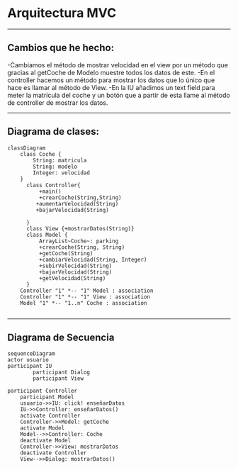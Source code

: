# Arquitectura MVC

---
## Cambios que he hecho:
-Cambiamos el método de mostrar velocidad en el view
por un método que gracias al getCoche de Modelo muestre todos
los datos de este.
-En el controller hacemos un método para mostrar los datos que lo único que 
hace es llamar al método de View.
-En la IU añadimos un text field para meter la matrícula del coche  y un 
botón que a partir de esta llame al método de controller de mostrar los datos.

---
## Diagrama de clases:

```mermaid
classDiagram
    class Coche {
        String: matricula
        String: modelo
        Integer: velocidad
    }
      class Controller{
          +main()
          +crearCoche(String,String)
         +aumentarVelocidad(String)
         +bajarVelocidad(String)
         
      }
      class View {+mostrarDatos(String)}
      class Model {
          ArrayList~Coche~: parking
          +crearCoche(String, String)
          +getCoche(String)
          +cambiarVelocidad(String, Integer)
          +subirVelocidad(String)
          +bajarVelocidad(String)
          +getVelocidad(String)
      }
    Controller "1" *-- "1" Model : association
    Controller "1" *-- "1" View : association
    Model "1" *-- "1..n" Coche : association
      
```

---

## Diagrama de Secuencia
```mermaid
sequenceDiagram
actor usuario
participant IU
        participant Dialog
        participant View

participant Controller
    participant Model
    usuario->>IU: click! enseñarDatos
    IU->>Controller: enseñarDatos()
    activate Controller
    Controller->>Model: getCoche
    activate Model
    Model-->>Controller: Coche
    deactivate Model
    Controller->>View: mostrarDatos
    deactivate Controller
    View-->>Dialog: mostrarDatos()

```
